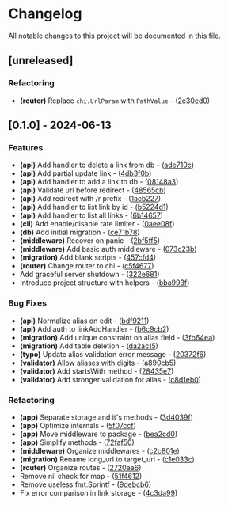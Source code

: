 # Changelog

All notable changes to this project will be documented in this file.

## [unreleased]

### Refactoring

- **(router)** Replace `chi.UrlParam` with `PathValue` - ([2c30ed0](https://github.com/pythoninja/go-redirect/commit/2c30ed0cd552865d0f2564cbe321fc7300a6684b))

## [0.1.0] - 2024-06-13

### Features

- **(api)** Add handler to delete a link from db - ([ade710c](https://github.com/pythoninja/go-redirect/commit/ade710c8ef21d52d2bb28f25ebcd48d6bef07f2a))
- **(api)** Add partial update link - ([4db3f0b](https://github.com/pythoninja/go-redirect/commit/4db3f0bd624f0cbf5a966ac55dca50e39471bcae))
- **(api)** Add handler to add a link to db - ([08148a3](https://github.com/pythoninja/go-redirect/commit/08148a30d8341f65541b3d8b62b97e7610fa7481))
- **(api)** Validate url before redirect - ([48565cb](https://github.com/pythoninja/go-redirect/commit/48565cb78a5f3259a7249134cf4e978fd74b650c))
- **(api)** Add redirect with /r prefix - ([1acb227](https://github.com/pythoninja/go-redirect/commit/1acb2279e702a17cfca0cd997fea91f01efb8088))
- **(api)** Add handler to list link by id - ([b5224d1](https://github.com/pythoninja/go-redirect/commit/b5224d11e30faae878c3cbde06ddf0b2491a6f51))
- **(api)** Add handler to list all links - ([6b14657](https://github.com/pythoninja/go-redirect/commit/6b146575a4854f52cea0da0221fdfa679f0d4992))
- **(cli)** Add enable/disable rate limiter - ([0aee08f](https://github.com/pythoninja/go-redirect/commit/0aee08f7c98889f412e6987bb5b2174fa2b70534))
- **(db)** Add initial migration - ([ce71b78](https://github.com/pythoninja/go-redirect/commit/ce71b784359c7d08f926c8b1380251855ec70a64))
- **(middleware)** Recover on panic - ([2bf5ff5](https://github.com/pythoninja/go-redirect/commit/2bf5ff53724809e5ddf2cda87149d2da5cc3799b))
- **(middleware)** Add basic auth middleware - ([073c23b](https://github.com/pythoninja/go-redirect/commit/073c23b57f367816fac3fca930d2d73d6b1b3cbf))
- **(migration)** Add blank scripts - ([457cfd4](https://github.com/pythoninja/go-redirect/commit/457cfd4a556dbaca9ad852df4461ef30da813907))
- **(router)** Change router to chi - ([c5f4677](https://github.com/pythoninja/go-redirect/commit/c5f4677227fd49f0dee4d3453a4e529a6b6f45a9))
- Add graceful server shutdown - ([322e681](https://github.com/pythoninja/go-redirect/commit/322e681fc93d0a01865ddc369aaa86099458e2d7))
- Introduce project structure with helpers - ([bba993f](https://github.com/pythoninja/go-redirect/commit/bba993fd5e42f137ccf51fc04c4eb257c54fccdc))

### Bug Fixes

- **(api)** Normalize alias on edit - ([bdf9211](https://github.com/pythoninja/go-redirect/commit/bdf92115cf4c91181b45e688a4a24564920572dd))
- **(api)** Add auth to linkAddHandler - ([b6c9cb2](https://github.com/pythoninja/go-redirect/commit/b6c9cb2797ca93311e3d25726dbf7b009570198a))
- **(migration)** Add unique constraint on alias field - ([3fb64ea](https://github.com/pythoninja/go-redirect/commit/3fb64eab6ce36c81dd7aba6e03f8b4c9e49c6d71))
- **(migration)** Add table deletion - ([da2ac15](https://github.com/pythoninja/go-redirect/commit/da2ac15df61263037dbfe503f69ce26ff0b1ff20))
- **(typo)** Update alias validation error message - ([20372f6](https://github.com/pythoninja/go-redirect/commit/20372f6bbb86cccb716ed8365755e4cd7c7a8be1))
- **(validator)** Allow aliases with digits - ([a890cb5](https://github.com/pythoninja/go-redirect/commit/a890cb5cc86418b8d2ba6b8e52bb4c29f1e316a2))
- **(validator)** Add startsWith method - ([28435e7](https://github.com/pythoninja/go-redirect/commit/28435e7dde07d2dd9a82864715d4491b960b648e))
- **(validator)** Add stronger validation for alias - ([c8d1eb0](https://github.com/pythoninja/go-redirect/commit/c8d1eb0bf4a896e1beea60e8ddd2611d7a7ef884))

### Refactoring

- **(app)** Separate storage and it's methods - ([3d4039f](https://github.com/pythoninja/go-redirect/commit/3d4039f3d83b55a3e539148fa119080e2cb2460c))
- **(app)** Optimize internals - ([5f07ccf](https://github.com/pythoninja/go-redirect/commit/5f07ccf61c052ef5fa4918c2bb263c661776cb23))
- **(app)** Move middleware to package - ([bea2cd0](https://github.com/pythoninja/go-redirect/commit/bea2cd031a15a2aad2b0bd0ef1b2cb0dc747d001))
- **(app)** Simplify methods - ([72faf50](https://github.com/pythoninja/go-redirect/commit/72faf50424f19edd35aa22b3ae5773a29374084d))
- **(middleware)** Organize middlewares - ([c2c801e](https://github.com/pythoninja/go-redirect/commit/c2c801e9476338bbe173736a8f42dd1f5b521df1))
- **(migration)** Rename long_url to target_url - ([c1e033c](https://github.com/pythoninja/go-redirect/commit/c1e033c73f1d6ed616d5d8beb9d346dd958b0750))
- **(router)** Organize routes - ([2720ae6](https://github.com/pythoninja/go-redirect/commit/2720ae681e52bbd2e74c4a5b807c825557513a18))
- Remove nil check for map - ([51f4612](https://github.com/pythoninja/go-redirect/commit/51f461283021b396209f40d3cc956306e807eb18))
- Remove useless fmt.Sprintf - ([9debcb6](https://github.com/pythoninja/go-redirect/commit/9debcb6e4d91561ad6b42c0c6242c44776b55012))
- Fix error comparison in link storage - ([4c3da99](https://github.com/pythoninja/go-redirect/commit/4c3da99b69d810b20e6b3b15cab304648c4474d7))

<!-- generated by git-cliff -->
